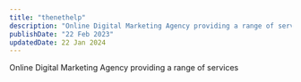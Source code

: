 ```yaml
---
title: "thenethelp"
description: "Online Digital Marketing Agency providing a range of services"
publishDate: "22 Feb 2023"
updatedDate: 22 Jan 2024
---
```


Online Digital Marketing Agency providing a range of services
